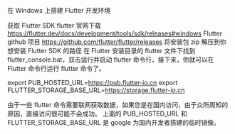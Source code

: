 在 Windows 上搭建 Flutter 开发环境

获取 Flutter SDK
flutter 官网下载 https://flutter.dev/docs/development/tools/sdk/releases#windows
Flutter github 项目 https://github.com/flutter/flutter/releases
将安装包 zip 解压到你想安装 Flutter SDK 的路径
在 Flutter 安装目录的 flutter 文件下找到 flutter_console.bat，双击运行并启动 flutter 命令行，接下来，你就可以在 Flutter 命令行运行 flutter 命令了。

export PUB_HOSTED_URL=https://pub.flutter-io.cn
export FLUTTER_STORAGE_BASE_URL=https://storage.flutter-io.cn

由于一些 flutter 命令需要联网获取数据，如果您是在国内访问，由于众所周知的原因，直接访问很可能不会成功。 上面的 PUB_HOSTED_URL 和 FLUTTER_STORAGE_BASE_URL 是 google 为国内开发者搭建的临时镜像。
